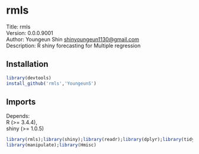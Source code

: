 # rmls
Title: rmls\
Version: 0.0.0.9001\
Author: Youngeun Shin <shinyoungeun1130@gmail.com>\
Description: R shiny forecasting for Multiple regression

## Installation

``` r
library(devtools)
install_github('rmls','YoungeunS')
```

## Imports

Depends:\
	R (>= 3.4.4),\
	shiny (>= 1.0.5)
	
``` r
library(rmls);library(shiny);library(readr);library(dplyr);library(tidyr);library(tseries);library(forecast);library(data.table);library(nlstools);library(minpack.lm);library(propagate);library(ggplot2);library(shinydashboard);library(reshape2);library(rsconnect);library(cowplot);library(grid);library(ggthemes);library(DT);library(stats);library(plotly);library(formattable)
library(manipulate);library(Hmisc)
```



